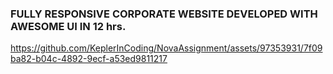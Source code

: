 ### FULLY RESPONSIVE CORPORATE WEBSITE DEVELOPED WITH AWESOME UI IN 12 hrs.

https://github.com/KeplerInCoding/NovaAssignment/assets/97353931/7f09ba82-b04c-4892-9ecf-a53ed9811217

